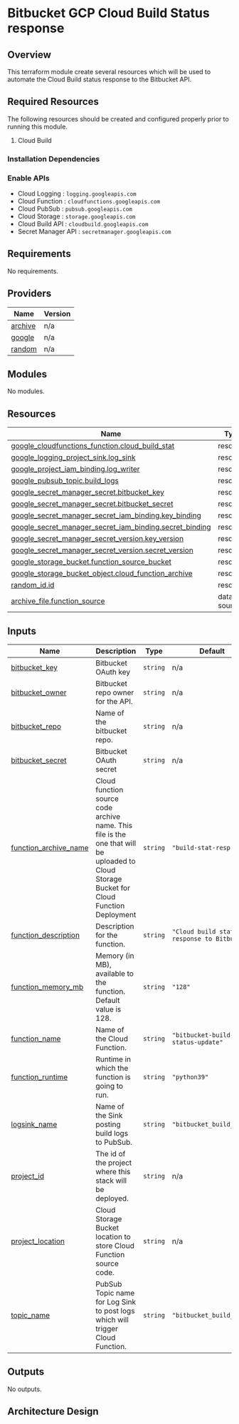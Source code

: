 # Bitbucket GCP Cloud Build Status response

## Overview

This terraform module create several resources which will be used to automate the Cloud Build status response to the Bitbucket API.

## Required Resources

The following resources should be created and configured properly prior to running this module.

1. Cloud Build

### Installation Dependencies

### Enable APIs

* Cloud Logging : `logging.googleapis.com`
* Cloud Function : `cloudfunctions.googleapis.com`
* Cloud PubSub : `pubsub.googleapis.com`
* Cloud Storage : `storage.googleapis.com`
* Cloud Build API : `cloudbuild.googleapis.com`
* Secret Manager API : `secretmanager.googleapis.com`

<!-- BEGINNING OF PRE-COMMIT-TERRAFORM DOCS HOOK -->
## Requirements

No requirements.

## Providers

| Name | Version |
|------|---------|
| <a name="provider_archive"></a> [archive](#provider\_archive) | n/a |
| <a name="provider_google"></a> [google](#provider\_google) | n/a |
| <a name="provider_random"></a> [random](#provider\_random) | n/a |

## Modules

No modules.

## Resources

| Name | Type |
|------|------|
| [google_cloudfunctions_function.cloud_build_stat](https://registry.terraform.io/providers/hashicorp/google/latest/docs/resources/cloudfunctions_function) | resource |
| [google_logging_project_sink.log_sink](https://registry.terraform.io/providers/hashicorp/google/latest/docs/resources/logging_project_sink) | resource |
| [google_project_iam_binding.log_writer](https://registry.terraform.io/providers/hashicorp/google/latest/docs/resources/project_iam_binding) | resource |
| [google_pubsub_topic.build_logs](https://registry.terraform.io/providers/hashicorp/google/latest/docs/resources/pubsub_topic) | resource |
| [google_secret_manager_secret.bitbucket_key](https://registry.terraform.io/providers/hashicorp/google/latest/docs/resources/secret_manager_secret) | resource |
| [google_secret_manager_secret.bitbucket_secret](https://registry.terraform.io/providers/hashicorp/google/latest/docs/resources/secret_manager_secret) | resource |
| [google_secret_manager_secret_iam_binding.key_binding](https://registry.terraform.io/providers/hashicorp/google/latest/docs/resources/secret_manager_secret_iam_binding) | resource |
| [google_secret_manager_secret_iam_binding.secret_binding](https://registry.terraform.io/providers/hashicorp/google/latest/docs/resources/secret_manager_secret_iam_binding) | resource |
| [google_secret_manager_secret_version.key_version](https://registry.terraform.io/providers/hashicorp/google/latest/docs/resources/secret_manager_secret_version) | resource |
| [google_secret_manager_secret_version.secret_version](https://registry.terraform.io/providers/hashicorp/google/latest/docs/resources/secret_manager_secret_version) | resource |
| [google_storage_bucket.function_source_bucket](https://registry.terraform.io/providers/hashicorp/google/latest/docs/resources/storage_bucket) | resource |
| [google_storage_bucket_object.cloud_function_archive](https://registry.terraform.io/providers/hashicorp/google/latest/docs/resources/storage_bucket_object) | resource |
| [random_id.id](https://registry.terraform.io/providers/hashicorp/random/latest/docs/resources/id) | resource |
| [archive_file.function_source](https://registry.terraform.io/providers/hashicorp/archive/latest/docs/data-sources/file) | data source |

## Inputs

| Name | Description | Type | Default | Required |
|------|-------------|------|---------|:--------:|
| <a name="input_bitbucket_key"></a> [bitbucket\_key](#input\_bitbucket\_key) | Bitbucket OAuth key | `string` | n/a | yes |
| <a name="input_bitbucket_owner"></a> [bitbucket\_owner](#input\_bitbucket\_owner) | Bitbucket repo owner for the API. | `string` | n/a | yes |
| <a name="input_bitbucket_repo"></a> [bitbucket\_repo](#input\_bitbucket\_repo) | Name of the bitbucket repo. | `string` | n/a | yes |
| <a name="input_bitbucket_secret"></a> [bitbucket\_secret](#input\_bitbucket\_secret) | Bitbucket OAuth secret | `string` | n/a | yes |
| <a name="input_function_archive_name"></a> [function\_archive\_name](#input\_function\_archive\_name) | Cloud function source code archive name. This file is the one that will be uploaded to Cloud Storage Bucket for Cloud Function Deployment | `string` | `"build-stat-resp.zip"` | no |
| <a name="input_function_description"></a> [function\_description](#input\_function\_description) | Description for the function. | `string` | `"Cloud build status response to Bitbucket"` | no |
| <a name="input_function_memory_mb"></a> [function\_memory\_mb](#input\_function\_memory\_mb) | Memory (in MB), available to the function. Default value is 128. | `string` | `"128"` | no |
| <a name="input_function_name"></a> [function\_name](#input\_function\_name) | Name of the Cloud Function. | `string` | `"bitbucket-build-status-update"` | no |
| <a name="input_function_runtime"></a> [function\_runtime](#input\_function\_runtime) | Runtime in which the function is going to run. | `string` | `"python39"` | no |
| <a name="input_logsink_name"></a> [logsink\_name](#input\_logsink\_name) | Name of the Sink posting build logs to PubSub. | `string` | `"bitbucket_build_logs"` | no |
| <a name="input_project_id"></a> [project\_id](#input\_project\_id) | The id of the project where this stack will be deployed. | `string` | n/a | yes |
| <a name="input_project_location"></a> [project\_location](#input\_project\_location) | Cloud Storage Bucket location to store Cloud Function source code. | `string` | n/a | yes |
| <a name="input_topic_name"></a> [topic\_name](#input\_topic\_name) | PubSub Topic name for Log Sink to post logs which will trigger Cloud Function. | `string` | `"bitbucket_build_logs"` | no |

## Outputs

No outputs.
<!-- END OF PRE-COMMIT-TERRAFORM DOCS HOOK -->

## Architecture Design


